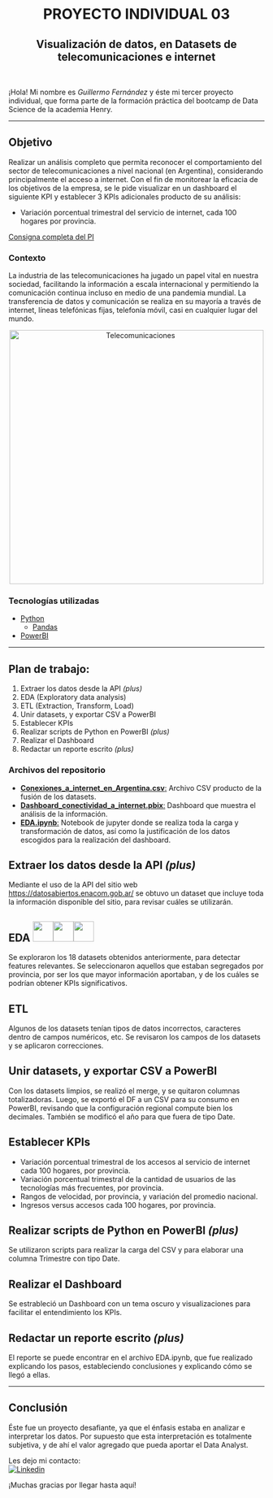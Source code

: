 <h1 align=center> PROYECTO INDIVIDUAL 03 </h1>
<h2 align=center> Visualización de datos, en Datasets de telecomunicaciones e internet </h2>

<br>

¡Hola! Mi nombre es *Guillermo Fernández* y éste mi tercer proyecto individual, que forma parte de la formación práctica del bootcamp de Data Science de la academia Henry. 

<hr>

## Objetivo
Realizar un análisis completo que permita reconocer el comportamiento del sector de telecomunicaciones a nivel nacional (en Argentina), considerando principalmente el acceso a internet. Con el fin de monitorear la eficacia de los objetivos de la empresa, se le pide visualizar en un dashboard el siguiente KPI y establecer 3 KPIs adicionales producto de su análisis:
* Variación porcentual trimestral del servicio de internet, cada 100 hogares por provincia.

[Consigna completa del PI](https://github.com/soyHenry/PI03-Analytics)

### Contexto
La industria de las telecomunicaciones ha jugado un papel vital en nuestra sociedad, facilitando la información a escala internacional y permitiendo la comunicación continua incluso en medio de una pandemia mundial. La transferencia de datos y comunicación se realiza en su mayoría a través de internet, líneas telefónicas fijas, telefonía móvil, casi en cualquier lugar del mundo.


<p align="center"> <img alt="Telecomunicaciones" src="https://djpautomacao.com/wp-content/uploads/2020/09/5g-na-industria-1140x596.png" width=500px> </p>

### Tecnologías utilizadas
* [Python](https://docs.python.org/3/)
    * [Pandas](https://pandas.pydata.org/)
* [PowerBI](https://powerbi.microsoft.com/es-es/)

<hr>

## Plan de trabajo:
1. Extraer los datos desde la API _(plus)_
2. EDA (Exploratory data analysis)
3. ETL (Extraction, Transform, Load)
4. Unir datasets, y exportar CSV a PowerBI
5. Establecer KPIs
6. Realizar scripts de Python en PowerBI _(plus)_
7. Realizar el Dashboard
8. Redactar un reporte escrito _(plus)_

### Archivos del repositorio
- [**Conexiones_a_internet_en_Argentina.csv**:](./Conexiones_a_internet_en_Argentina.csv/) Archivo CSV producto de la fusión de los datasets.  
- [**Dashboard_conectividad_a_internet.pbix**:](./Dashboard_conectividad_a_internet.pbix/) Dashboard que muestra el análisis de la información.  
- [**EDA.ipynb**:](./EDA.ipynb) Notebook de jupyter donde se realiza toda la carga y transformación de datos, así como la justificación de los datos escogidos para la realización del dashboard.

## Extraer los datos desde la API _(plus)_
Mediante el uso de la API del sitio web https://datosabiertos.enacom.gob.ar/ se obtuvo un dataset que incluye toda la información disponible del sitio, para revisar cuáles se utilizarán.

## EDA <img src="https://cdn.jsdelivr.net/gh/devicons/devicon/icons/python/python-original.svg" width=40px height=40px/><img src="https://cdn.jsdelivr.net/gh/devicons/devicon/icons/jupyter/jupyter-original-wordmark.svg" width=40px height=40px/><img src="https://cdn.jsdelivr.net/gh/devicons/devicon/icons/pandas/pandas-original.svg" width=40px height=40px/>   
Se exploraron los 18 datasets obtenidos anteriormente, para detectar features relevantes. Se seleccionaron aquellos que estaban segregados por provincia, por ser los que mayor información aportaban, y de los cuáles se podrían obtener KPIs significativos.

## ETL
Algunos de los datasets tenían tipos de datos incorrectos, caracteres dentro de campos numéricos, etc. Se revisaron los campos de los datasets y se aplicaron correcciones.

## Unir datasets, y exportar CSV a PowerBI
Con los datasets limpios, se realizó el merge, y se quitaron columnas totalizadoras. Luego, se exportó el DF a un CSV para su consumo en PowerBI, revisando que la configuración regional compute bien los decimales. También se modificó el año para que fuera de tipo Date.

## Establecer KPIs
+ Variación porcentual trimestral de los accesos al servicio de internet cada 100 hogares, por provincia.
+ Variación porcentual trimestral de la cantidad de usuarios de las tecnologías más frecuentes, por provincia.
+ Rangos de velocidad, por provincia, y variación del promedio nacional.
+ Ingresos versus accesos cada 100 hogares, por provincia.

## Realizar scripts de Python en PowerBI _(plus)_
Se utilizaron scripts para realizar la carga del CSV y para elaborar una columna Trimestre con tipo Date.

## Realizar el Dashboard
Se estrableció un Dashboard con un tema oscuro y visualizaciones para facilitar el entendimiento los KPIs.

## Redactar un reporte escrito _(plus)_
El reporte se puede encontrar en el archivo EDA.ipynb, que fue realizado explicando los pasos, estableciendo conclusiones y explicando cómo se llegó a ellas.
<hr>

## Conclusión
Éste fue un proyecto desafiante, ya que el énfasis estaba en analizar e interpretar los datos. Por supuesto que esta interpretación es totalmente subjetiva, y de ahí el valor agregado que pueda aportar el Data Analyst.

Les dejo mi contacto:  
<a href="https://www.linkedin.com/in/fernandezguillermo"><img alt="Linkedin" title="Connect with me" src="https://img.shields.io/badge/Linkedin-0077B5?style=flat&logo=linkedin&logoColor=white"></a>  

¡Muchas gracias por llegar hasta aquí!